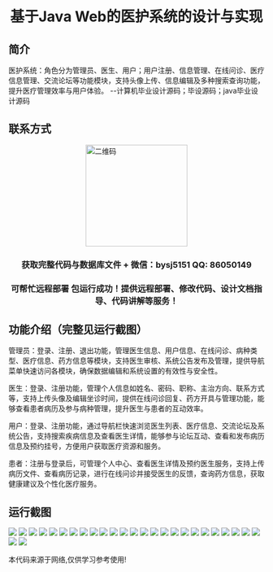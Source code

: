 <p><h1 align="center">基于Java Web的医护系统的设计与实现</h1></p>

## 简介
医护系统：角色分为管理员、医生、用户；用户注册、信息管理、在线问诊、医疗信息管理、交流论坛等功能模块，支持头像上传、信息编辑及多种搜索查询功能，提升医疗管理效率与用户体验。    --计算机毕业设计源码；毕设源码；java毕业设计源码


## 联系方式
<img src="https://bs-1329754181.cos.ap-shanghai.myqcloud.com/wx.jpg" alt="二维码" style="display: block; margin: 0 auto;" width="200px">
<p><h3 align="center">获取完整代码与数据库文件 + 微信：bysj5151 QQ: 86050149</h3></p>
<p><h3 align="center">可帮忙远程部署 包运行成功！提供远程部署、修改代码、设计文档指导、代码讲解等服务！</h3></p>

## 功能介绍（完整见运行截图）
管理员：登录、注册、退出功能，管理医生信息、用户信息、在线问诊、病种类型、医疗信息、药方信息等模块，支持医生审核、系统公告发布及管理，提供导航菜单快速访问各模块，确保数据编辑和系统设置的有效性与安全性。

医生：登录、注册功能，管理个人信息如姓名、密码、职称、主治方向、联系方式等，支持上传头像及编辑坐诊时间，提供在线问诊回复、药方开具与管理功能，能够查看患者病历及参与病种管理，提升医生与患者的互动效率。

用户：登录、注册功能，通过导航栏快速浏览医生列表、医疗信息、交流论坛及系统公告，支持搜索疾病信息及查看医生详情，能够参与论坛互动、查看和发布病历信息及预约挂号，方便用户获取医疗资源和服务。

患者：注册与登录后，可管理个人中心、查看医生详情及预约医生服务，支持上传病历文件、查看病历记录，进行在线问诊并接受医生的反馈，查询药方信息，获取健康建议及个性化医疗服务。


## 运行截图
![](https://bs-1329754181.cos.ap-shanghai.myqcloud.com/ssm/JavaWebMedicalSystem/img/001.jpg)
![](https://bs-1329754181.cos.ap-shanghai.myqcloud.com/ssm/JavaWebMedicalSystem/img/002.jpg)
![](https://bs-1329754181.cos.ap-shanghai.myqcloud.com/ssm/JavaWebMedicalSystem/img/003.jpg)
![](https://bs-1329754181.cos.ap-shanghai.myqcloud.com/ssm/JavaWebMedicalSystem/img/004.jpg)
![](https://bs-1329754181.cos.ap-shanghai.myqcloud.com/ssm/JavaWebMedicalSystem/img/005.jpg)
![](https://bs-1329754181.cos.ap-shanghai.myqcloud.com/ssm/JavaWebMedicalSystem/img/006.jpg)
![](https://bs-1329754181.cos.ap-shanghai.myqcloud.com/ssm/JavaWebMedicalSystem/img/007.jpg)
![](https://bs-1329754181.cos.ap-shanghai.myqcloud.com/ssm/JavaWebMedicalSystem/img/008.jpg)
![](https://bs-1329754181.cos.ap-shanghai.myqcloud.com/ssm/JavaWebMedicalSystem/img/009.jpg)
![](https://bs-1329754181.cos.ap-shanghai.myqcloud.com/ssm/JavaWebMedicalSystem/img/010.jpg)
![](https://bs-1329754181.cos.ap-shanghai.myqcloud.com/ssm/JavaWebMedicalSystem/img/011.jpg)
![](https://bs-1329754181.cos.ap-shanghai.myqcloud.com/ssm/JavaWebMedicalSystem/img/012.jpg)
![](https://bs-1329754181.cos.ap-shanghai.myqcloud.com/ssm/JavaWebMedicalSystem/img/013.jpg)
![](https://bs-1329754181.cos.ap-shanghai.myqcloud.com/ssm/JavaWebMedicalSystem/img/014.jpg)
![](https://bs-1329754181.cos.ap-shanghai.myqcloud.com/ssm/JavaWebMedicalSystem/img/015.jpg)
![](https://bs-1329754181.cos.ap-shanghai.myqcloud.com/ssm/JavaWebMedicalSystem/img/016.jpg)
![](https://bs-1329754181.cos.ap-shanghai.myqcloud.com/ssm/JavaWebMedicalSystem/img/017.jpg)
![](https://bs-1329754181.cos.ap-shanghai.myqcloud.com/ssm/JavaWebMedicalSystem/img/018.jpg)
![](https://bs-1329754181.cos.ap-shanghai.myqcloud.com/ssm/JavaWebMedicalSystem/img/019.jpg)
![](https://bs-1329754181.cos.ap-shanghai.myqcloud.com/ssm/JavaWebMedicalSystem/img/020.jpg)
![](https://bs-1329754181.cos.ap-shanghai.myqcloud.com/ssm/JavaWebMedicalSystem/img/021.jpg)
![](https://bs-1329754181.cos.ap-shanghai.myqcloud.com/ssm/JavaWebMedicalSystem/img/022.jpg)
![](https://bs-1329754181.cos.ap-shanghai.myqcloud.com/ssm/JavaWebMedicalSystem/img/023.jpg)
![](https://bs-1329754181.cos.ap-shanghai.myqcloud.com/ssm/JavaWebMedicalSystem/img/024.jpg)
![](https://bs-1329754181.cos.ap-shanghai.myqcloud.com/ssm/JavaWebMedicalSystem/img/025.jpg)
![](https://bs-1329754181.cos.ap-shanghai.myqcloud.com/ssm/JavaWebMedicalSystem/img/026.jpg)
![](https://bs-1329754181.cos.ap-shanghai.myqcloud.com/ssm/JavaWebMedicalSystem/img/027.jpg)

<p>本代码来源于网络,仅供学习参考使用!</p>
